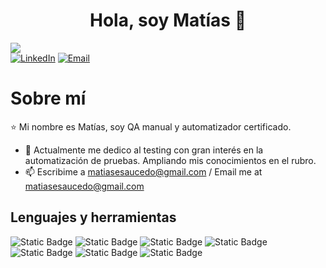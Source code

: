 <div align="center">
<h1 align="center"> Hola, soy Matías 👋</h1>
</div>
<img src="https://i.postimg.cc/tT0Jnq9M/Mat-as-Saucedo-banner-github.png)">

<div align=left>
  <a href="https://www.linkedin.com/in/matiasesaucedo/"><img src="https://img.shields.io/static/v1?style=for-the-badge&message=LinkedIn&color=0A66C2&logo=LinkedIn&logoColor=FFFFFF&label=" alt="LinkedIn" /></a>
  <a href="mailto:matiasesaucedo@gmail.com"><img alt="Email" src="https://img.shields.io/static/v1?style=for-the-badge&message=Gmail&color=EA4335&logo=Gmail&logoColor=FFFFFF&label=" /></a>
</div>

# Sobre mí
⭐ Mi nombre es Matías, soy QA manual y automatizador certificado.

- 🌱 Actualmente me dedico al testing con gran interés en la automatización de pruebas. Ampliando mis conocimientos en el rubro.
- 📫 Escribime a matiasesaucedo@gmail.com / Email me at matiasesaucedo@gmail.com

## Lenguajes y herramientas

![Static Badge](https://img.shields.io/badge/Selenium-white?style=for-the-badge&logo=selenium)
![Static Badge](https://img.shields.io/badge/Cucumber-white?style=for-the-badge&logo=cucumber)
![Static Badge](https://img.shields.io/badge/Java-orange?style=for-the-badge)
![Static Badge](https://img.shields.io/badge/Maven-lightblue?style=for-the-badge&logo=apachemaven)
![Static Badge](https://img.shields.io/badge/Gradle-grey?style=for-the-badge&logo=gradle)
![Static Badge](https://img.shields.io/badge/TestNG-blue?style=for-the-badge)
![Static Badge](https://img.shields.io/badge/JUnit-pink?style=for-the-badge&logo=junit5)


<!--
**matiasesaucedo/matiasesaucedo** is a ✨ _special_ ✨ repository because its `README.md` (this file) appears on your GitHub profile.

Here are some ideas to get you started:

- 🔭 I’m currently working on ...
- 🌱 I’m currently learning ...
- 👯 I’m looking to collaborate on ...
- 🤔 I’m looking for help with ...
- 💬 Ask me about ...
- 📫 How to reach me: ...
- 😄 Pronouns: ...
- ⚡ Fun fact: ...
-->
